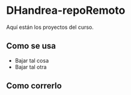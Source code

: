 # DHandrea-repoRemoto
Aquí están los proyectos del curso.

## Como se usa

* Bajar tal cosa
* Bajar tal otra 

## Como correrlo
